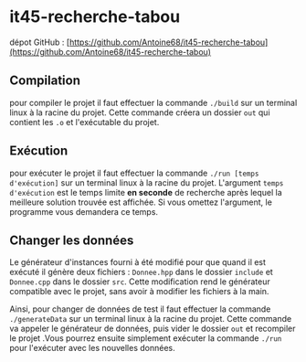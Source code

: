 # it45-recherche-tabou

dépot GitHub : [https://github.com/Antoine68/it45-recherche-tabou](https://github.com/Antoine68/it45-recherche-tabou)

## Compilation

pour compiler le projet il faut effectuer la commande `./build` sur un terminal linux à la racine du projet. Cette commande créera un dossier `out` qui contient les `.o` et l'exécutable du projet.

## Exécution

pour exécuter le projet il faut effectuer la commande `./run [temps d'exécution]` sur un terminal linux à la racine du projet. L'argument `temps d'exécution` est le temps limite **en seconde** de recherche après lequel la meilleure solution trouvée est affichée. 
Si vous omettez l'argument, le programme vous demandera ce temps.

## Changer les données

Le générateur d'instances fourni à été modifié pour que quand il est exécuté il génère deux fichiers : `Donnee.hpp` dans le dossier `include` et `Donnee.cpp` dans le dossier `src`. Cette modification rend le générateur compatible avec le projet, sans avoir à modifier les fichiers à la main.

Ainsi, pour changer de données de test il faut effectuer la commande `./generateData` sur un terminal linux à la racine du projet. Cette commande va appeler le générateur de données, puis vider le dossier `out` et recompiler le projet  .Vous pourrez ensuite simplement exécuter la commande `./run` pour l'exécuter avec les nouvelles données.

